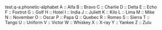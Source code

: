 test.q-a.phonetic-alphabet
A :: Alfa
B :: Bravo
C :: Charlie
D :: Delta
E :: Echo
F :: Foxtrot
G :: Golf
H :: Hotel
I :: India
J :: Juliett
K :: Kilo
L :: Lima
M :: Mike
N :: November
O :: Oscar
P :: Papa
Q :: Quebec
R :: Romeo
S :: Sierra
T :: Tango
U :: Uniform
V :: Victor
W :: Whiskey
X :: X-ray
Y :: Yankee
Z :: Zulu
